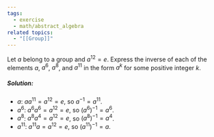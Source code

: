 ```yaml
---
tags:
  - exercise
  - math/abstract_algebra
related topics:
  - "[[Group]]"
---
```

Let $a$ belong to a group and $a^{12} = e$. Express the inverse of each of the elements $a$, $a^6$, $a^8$, and $a^{11}$ in the form $a^k$ for some positive integer $k$.
##### Solution:
- $a$:
	$a a^{11}=a^{12}=e$, so $a^{-1}=a^{11}$.
- $a^6$:
	$a^6 a^6=a^{12}=e$, so $(a^6)^{-1}=a^6$.
- $a^8$:
	$a^8 a^4=a^{12}=e$, so $(a^8)^{-1}=a^4$.
- $a^{11}$:
	$a^{11} a=a^{12}=e$, so $(a^{11})^{-1}=a$.